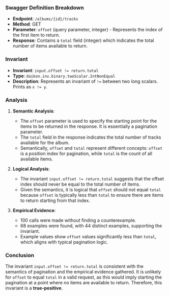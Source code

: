 ### Swagger Definition Breakdown

- **Endpoint**: `/albums/{id}/tracks`
- **Method**: GET
- **Parameter**: `offset` (query parameter, integer) - Represents the index of the first item to return.
- **Response**: Contains a `total` field (integer) which indicates the total number of items available to return.

### Invariant

- **Invariant**: `input.offset != return.total`
- **Type**: `daikon.inv.binary.twoScalar.IntNonEqual`
- **Description**: Represents an invariant of `!=` between two long scalars. Prints as `x != y`.

### Analysis

1. **Semantic Analysis**:
   - The `offset` parameter is used to specify the starting point for the items to be returned in the response. It is essentially a pagination parameter.
   - The `total` field in the response indicates the total number of tracks available for the album.
   - Semantically, `offset` and `total` represent different concepts: `offset` is a position index for pagination, while `total` is the count of all available items.

2. **Logical Analysis**:
   - The invariant `input.offset != return.total` suggests that the offset index should never be equal to the total number of items.
   - Given the semantics, it is logical that `offset` should not equal `total` because `offset` is typically less than `total` to ensure there are items to return starting from that index.

3. **Empirical Evidence**:
   - 100 calls were made without finding a counterexample.
   - 68 examples were found, with 44 distinct examples, supporting the invariant.
   - Example values show `offset` values significantly less than `total`, which aligns with typical pagination logic.

### Conclusion

The invariant `input.offset != return.total` is consistent with the semantics of pagination and the empirical evidence gathered. It is unlikely for `offset` to equal `total` in a valid request, as this would imply starting the pagination at a point where no items are available to return. Therefore, this invariant is a **true-positive**.
